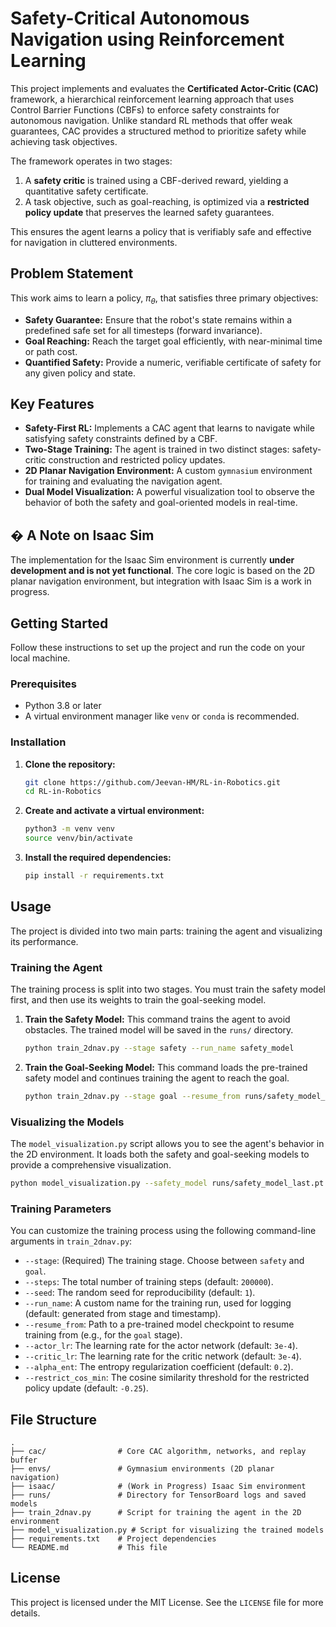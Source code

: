 # Safety-Critical Autonomous Navigation using Reinforcement Learning

This project implements and evaluates the **Certificated Actor-Critic (CAC)** framework, a hierarchical reinforcement learning approach that uses Control Barrier Functions (CBFs) to enforce safety constraints for autonomous navigation. Unlike standard RL methods that offer weak guarantees, CAC provides a structured method to prioritize safety while achieving task objectives.

The framework operates in two stages:
1.  A **safety critic** is trained using a CBF-derived reward, yielding a quantitative safety certificate.
2.  A task objective, such as goal-reaching, is optimized via a **restricted policy update** that preserves the learned safety guarantees.

This ensures the agent learns a policy that is verifiably safe and effective for navigation in cluttered environments.

## Problem Statement

This work aims to learn a policy, $\pi_\theta$, that satisfies three primary objectives:

-   **Safety Guarantee:** Ensure that the robot's state remains within a predefined safe set for all timesteps (forward invariance).
-   **Goal Reaching:** Reach the target goal efficiently, with near-minimal time or path cost.
-   **Quantified Safety:** Provide a numeric, verifiable certificate of safety for any given policy and state.

## Key Features

-   **Safety-First RL:** Implements a CAC agent that learns to navigate while satisfying safety constraints defined by a CBF.
-   **Two-Stage Training:** The agent is trained in two distinct stages: safety-critic construction and restricted policy updates.
-   **2D Planar Navigation Environment:** A custom `gymnasium` environment for training and evaluating the navigation agent.
-   **Dual Model Visualization:** A powerful visualization tool to observe the behavior of both the safety and goal-oriented models in real-time.

## � A Note on Isaac Sim

The implementation for the Isaac Sim environment is currently **under development and is not yet functional**. The core logic is based on the 2D planar navigation environment, but integration with Isaac Sim is a work in progress.

## Getting Started

Follow these instructions to set up the project and run the code on your local machine.

### Prerequisites

-   Python 3.8 or later
-   A virtual environment manager like `venv` or `conda` is recommended.

### Installation

1.  **Clone the repository:**
    ```bash
    git clone https://github.com/Jeevan-HM/RL-in-Robotics.git
    cd RL-in-Robotics
    ```

2.  **Create and activate a virtual environment:**
    ```bash
    python3 -m venv venv
    source venv/bin/activate
    ```

3.  **Install the required dependencies:**
    ```bash
    pip install -r requirements.txt
    ```

## Usage

The project is divided into two main parts: training the agent and visualizing its performance.

### Training the Agent

The training process is split into two stages. You must train the safety model first, and then use its weights to train the goal-seeking model.

1.  **Train the Safety Model:**
    This command trains the agent to avoid obstacles. The trained model will be saved in the `runs/` directory.

    ```bash
    python train_2dnav.py --stage safety --run_name safety_model
    ```

2.  **Train the Goal-Seeking Model:**
    This command loads the pre-trained safety model and continues training the agent to reach the goal.

    ```bash
    python train_2dnav.py --stage goal --resume_from runs/safety_model_last.pt --run_name goal_model
    ```

### Visualizing the Models

The `model_visualization.py` script allows you to see the agent's behavior in the 2D environment. It loads both the safety and goal-seeking models to provide a comprehensive visualization.

```bash
python model_visualization.py --safety_model runs/safety_model_last.pt --goal_model runs/goal_model_last.pt
```

### Training Parameters

You can customize the training process using the following command-line arguments in `train_2dnav.py`:

-   `--stage`: (Required) The training stage. Choose between `safety` and `goal`.
-   `--steps`: The total number of training steps (default: `200000`).
-   `--seed`: The random seed for reproducibility (default: `1`).
-   `--run_name`: A custom name for the training run, used for logging (default: generated from stage and timestamp).
-   `--resume_from`: Path to a pre-trained model checkpoint to resume training from (e.g., for the `goal` stage).
-   `--actor_lr`: The learning rate for the actor network (default: `3e-4`).
-   `--critic_lr`: The learning rate for the critic network (default: `3e-4`).
-   `--alpha_ent`: The entropy regularization coefficient (default: `0.2`).
-   `--restrict_cos_min`: The cosine similarity threshold for the restricted policy update (default: `-0.25`).

## File Structure

```
.
├── cac/                # Core CAC algorithm, networks, and replay buffer
├── envs/               # Gymnasium environments (2D planar navigation)
├── isaac/              # (Work in Progress) Isaac Sim environment
├── runs/               # Directory for TensorBoard logs and saved models
├── train_2dnav.py      # Script for training the agent in the 2D environment
├── model_visualization.py # Script for visualizing the trained models
├── requirements.txt    # Project dependencies
└── README.md           # This file
```

## License

This project is licensed under the MIT License. See the `LICENSE` file for more details.
